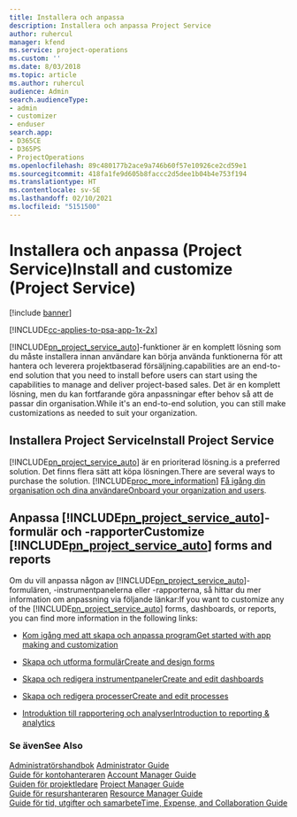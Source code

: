 ```yaml
---
title: Installera och anpassa
description: Installera och anpassa Project Service
author: ruhercul
manager: kfend
ms.service: project-operations
ms.custom: ''
ms.date: 8/03/2018
ms.topic: article
ms.author: ruhercul
audience: Admin
search.audienceType:
- admin
- customizer
- enduser
search.app:
- D365CE
- D365PS
- ProjectOperations
ms.openlocfilehash: 89c480177b2ace9a746b60f57e10926ce2cd59e1
ms.sourcegitcommit: 418fa1fe9d605b8faccc2d5dee1b04b4e753f194
ms.translationtype: HT
ms.contentlocale: sv-SE
ms.lasthandoff: 02/10/2021
ms.locfileid: "5151500"
---
```

# <a name="install-and-customize-project-service"></a><span data-ttu-id="a5f5f-103">Installera och anpassa (Project Service)</span><span class="sxs-lookup"><span data-stu-id="a5f5f-103">Install and customize (Project Service)</span></span>

[!include [banner](../includes/psa-now-project-operations.md)]

[!INCLUDE[cc-applies-to-psa-app-1x-2x](../includes/cc-applies-to-psa-app-1x-2x.md)]

[!INCLUDE[pn_project_service_auto](../includes/pn-project-service-auto.md)]<span data-ttu-id="a5f5f-104">-funktioner är en komplett lösning som du måste installera innan användare kan börja använda funktionerna för att hantera och leverera projektbaserad försäljning.</span><span class="sxs-lookup"><span data-stu-id="a5f5f-104">capabilities are an end-to-end solution that you need to install before users can start using the capabilities to manage and deliver project-based sales.</span></span> <span data-ttu-id="a5f5f-105">Det är en komplett lösning, men du kan fortfarande göra anpassningar efter behov så att de passar din organisation.</span><span class="sxs-lookup"><span data-stu-id="a5f5f-105">While it's an end-to-end solution, you can still make customizations as needed to suit your organization.</span></span>  
<!-- TODO: I expect to find the information on how to get and install this here. Please find that and add it here. Same for Project Service.--> 
  
## <a name="install-project-service"></a><span data-ttu-id="a5f5f-106">Installera Project Service</span><span class="sxs-lookup"><span data-stu-id="a5f5f-106">Install Project Service</span></span>  
 [!INCLUDE[pn_project_service_auto](../includes/pn-project-service-auto.md)] <span data-ttu-id="a5f5f-107">är en prioriterad lösning.</span><span class="sxs-lookup"><span data-stu-id="a5f5f-107">is a preferred solution.</span></span> <span data-ttu-id="a5f5f-108">Det finns flera sätt att köpa lösningen.</span><span class="sxs-lookup"><span data-stu-id="a5f5f-108">There are several ways to purchase the solution.</span></span> [!INCLUDE[proc_more_information](../includes/proc-more-information.md)] <span data-ttu-id="a5f5f-109">[Få igång din organisation och dina användare](https://docs.microsoft.com/dynamics365/customerengagement/on-premises/admin/onboard-your-organization-and-users-to-dynamics-365-online)</span><span class="sxs-lookup"><span data-stu-id="a5f5f-109">[Onboard your organization and users](https://docs.microsoft.com/dynamics365/customerengagement/on-premises/admin/onboard-your-organization-and-users-to-dynamics-365-online).</span></span>  
  
## <a name="customize-pn_project_service_auto-forms-and-reports"></a><span data-ttu-id="a5f5f-110">Anpassa [!INCLUDE[pn_project_service_auto](../includes/pn-project-service-auto.md)]-formulär och -rapporter</span><span class="sxs-lookup"><span data-stu-id="a5f5f-110">Customize [!INCLUDE[pn_project_service_auto](../includes/pn-project-service-auto.md)] forms and reports</span></span>  
 <span data-ttu-id="a5f5f-111">Om du vill anpassa någon av [!INCLUDE[pn_project_service_auto](../includes/pn-project-service-auto.md)]-formulären, -instrumentpanelerna eller -rapporterna, så hittar du mer information om anpassning via följande länkar:</span><span class="sxs-lookup"><span data-stu-id="a5f5f-111">If you want to customize any of the [!INCLUDE[pn_project_service_auto](../includes/pn-project-service-auto.md)] forms, dashboards, or reports, you can find more information in the following links:</span></span>  
  
- [<span data-ttu-id="a5f5f-112">Kom igång med att skapa och anpassa program</span><span class="sxs-lookup"><span data-stu-id="a5f5f-112">Get started with app making and customization</span></span>](https://docs.microsoft.com/dynamics365/customerengagement/on-premises/customize/getting-started-customization)  
  
- [<span data-ttu-id="a5f5f-113">Skapa och utforma formulär</span><span class="sxs-lookup"><span data-stu-id="a5f5f-113">Create and design forms</span></span>](https://docs.microsoft.com/dynamics365/customerengagement/on-premises/customize/create-design-forms)  
  
- [<span data-ttu-id="a5f5f-114">Skapa och redigera instrumentpaneler</span><span class="sxs-lookup"><span data-stu-id="a5f5f-114">Create and edit dashboards</span></span>](https://docs.microsoft.com/dynamics365/customerengagement/on-premises/customize/create-edit-dashboards)  
  
- [<span data-ttu-id="a5f5f-115">Skapa och redigera processer</span><span class="sxs-lookup"><span data-stu-id="a5f5f-115">Create and edit processes</span></span>](https://docs.microsoft.com/dynamics365/customerengagement/on-premises/customize/guide-staff-through-common-tasks-processes)  
  
- [<span data-ttu-id="a5f5f-116">Introduktion till rapportering och analyser</span><span class="sxs-lookup"><span data-stu-id="a5f5f-116">Introduction to reporting & analytics</span></span>](https://docs.microsoft.com/dynamics365/customerengagement/on-premises/analytics/reporting-analytics-with-dynamics-365)  
  
### <a name="see-also"></a><span data-ttu-id="a5f5f-117">Se även</span><span class="sxs-lookup"><span data-stu-id="a5f5f-117">See Also</span></span>  
 <span data-ttu-id="a5f5f-118">[Administratörshandbok](../psa/admin-guide.md) </span><span class="sxs-lookup"><span data-stu-id="a5f5f-118">[Administrator Guide](../psa/admin-guide.md) </span></span>  
 <span data-ttu-id="a5f5f-119">[Guide för kontohanteraren](../psa/account-manager-guide.md) </span><span class="sxs-lookup"><span data-stu-id="a5f5f-119">[Account Manager Guide](../psa/account-manager-guide.md) </span></span>  
 <span data-ttu-id="a5f5f-120">[Guiden för projektledare](../psa/project-manager-guide.md) </span><span class="sxs-lookup"><span data-stu-id="a5f5f-120">[Project Manager Guide](../psa/project-manager-guide.md) </span></span>  
 <span data-ttu-id="a5f5f-121">[Guide för resurshanteraren](../psa/resource-manager-guide.md) </span><span class="sxs-lookup"><span data-stu-id="a5f5f-121">[Resource Manager Guide](../psa/resource-manager-guide.md) </span></span>  
 [<span data-ttu-id="a5f5f-122">Guide för tid, utgifter och samarbete</span><span class="sxs-lookup"><span data-stu-id="a5f5f-122">Time, Expense, and Collaboration Guide</span></span>](../psa/time-expense-collaboration-guide.md)
